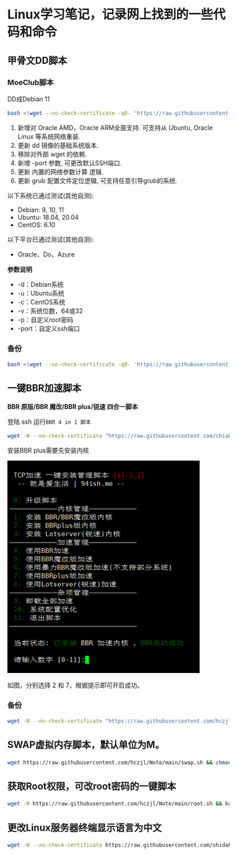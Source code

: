 # Linux学习笔记，记录网上找到的一些代码和命令

## 甲骨文DD脚本

### MoeClub脚本

DD成Debian 11

```bash
bash <(wget --no-check-certificate -qO- 'https://raw.githubusercontent.com/MoeClub/Note/master/InstallNET.sh') -d 11 -v 64 -p "自定义root密码" -port 22
```

1. 新增对 Oracle AMD，Oracle ARM全面支持. 可支持从 Ubuntu, Oracle Linux 等系统网络重装.
2. 更新 dd 镜像的基础系统版本.
3. 移除对外部 wget 的依赖.
4. 新增 -port 参数, 可更改默认SSH端口.
5. 更新 内置的网络参数计算 逻辑.
6. 更新 grub 配置文件定位逻辑, 可支持任意引导grub的系统.

以下系统已通过测试(其他自测):

- Debian: 9, 10, 11
- Ubuntu: 18.04, 20.04
- CentOS: 6.10

以下平台已通过测试(其他自测):

- Oracle、Do、Azure

**参数说明**

- -d：Debian系统
- -u：Ubuntu系统
- -c：CentOS系统
- -v：系统位数，64或32
- -p：自定义root密码
- -port：自定义ssh端口

### 备份

```bash
bash <(wget --no-check-certificate -qO- 'https://raw.githubusercontent.com/hczjl/Note/main/InstallNET.sh') -d 11 -v 64 -p "自定义root密码" -port 22
```

## 一键BBR加速脚本

**BBR 原版/BBR 魔改/BBR plus/锐速 四合一脚本**

登陆 ssh 运行`BBR 4 in 1 脚本`

```bash
wget -N --no-check-certificate "https://raw.githubusercontent.com/chiakge/Linux-NetSpeed/master/tcp.sh" && chmod +x tcp.sh && ./tcp.sh
```

安装BBR plus需要先安装内核

![](https://raw.githubusercontent.com/hczjl/Note/main/pic/bbr-1.png)

如图，分别选择 2 和 7，根据提示即可开启成功。

### 备份

```bash
wget -N --no-check-certificate "https://raw.githubusercontent.com/hczjl/Note/main/tcp.sh" && chmod +x tcp.sh && ./tcp.sh
```

## SWAP虚拟内存脚本，默认单位为M。

```bash
wget https://raw.githubusercontent.com/hczjl/Note/main/swap.sh && chmod +x swap.sh && bash swap.sh
```

## 获取Root权限，可改root密码的一键脚本

```bash
wget -N https://raw.githubusercontent.com/hczjl/Note/main/root.sh && bash root.sh
```

## 更改Linux服务器终端显示语言为中文

```bash
wget -N --no-check-certificate https://raw.githubusercontent.com/shidahuilang/btpanel/main/LocaleCN.sh && bash LocaleCN.sh
```









